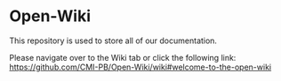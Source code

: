 # Open-Wiki
This repository is used to store all of our documentation. 

Please navigate over to the Wiki tab or click the following link: https://github.com/CMI-PB/Open-Wiki/wiki#welcome-to-the-open-wiki
